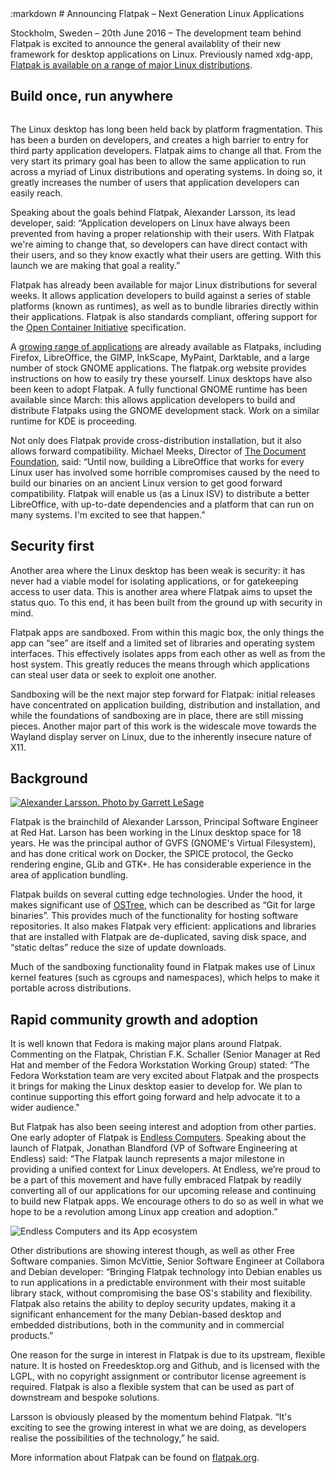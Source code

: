 <section class=""><div class="container"><div class="row"><div class="col-lg-10 col-lg-offset-1">
:markdown
  # Announcing Flatpak – Next Generation Linux Applications

  Stockholm, Sweden – 20th June 2016 – The development team behind Flatpak is excited to announce the general availablity of their new framework for desktop applications on Linux. Previously named xdg-app, [Flatpak is available on a range of major Linux distributions](http://flatpak.org/getting.html).

  ## Build once, run anywhere

  <img alt="" src="/img/logo2.svg" class="fright">
  
  The Linux desktop has long been held back by platform fragmentation. This has been a burden on developers, and creates a high barrier to entry for third party application developers. Flatpak aims to change all that. From the very start its primary goal has been to allow the same application to run across a myriad of Linux distributions and operating systems. In doing so, it greatly increases the number of users that application developers can easily reach.

  Speaking about the goals behind Flatpak, Alexander Larsson, its lead developer, said: “Application developers on Linux have always been prevented from having a proper relationship with their users. With Flatpak we're aiming to change that, so developers can have direct contact with their users, and so they know exactly what their users are getting. With this launch we are making that goal a reality.”

  Flatpak has already been available for major Linux distributions for several weeks. It allows application developers to build against a series of stable platforms (known as runtimes), as well as to bundle libraries directly within their applications. Flatpak is also standards compliant, offering support for the [Open Container Initiative](https://www.opencontainers.org/) specification.

  A [growing range of applications](http://flatpak.org/apps.html) are already available as Flatpaks, including Firefox, LibreOffice, the GIMP, InkScape, MyPaint, Darktable, and a large number of stock GNOME applications. The flatpak.org website provides instructions on how to easily try these yourself. Linux desktops have also been keen to adopt Flatpak. A fully functional GNOME runtime has been available since March: this allows application developers to build and distribute Flatpaks using the GNOME development stack. Work on a similar runtime for KDE is proceeding.

  Not only does Flatpak provide cross-distribution installation, but it also allows forward compatibility. Michael Meeks, Director of [The Document Foundation](https://www.documentfoundation.org/), said: “Until now, building a LibreOffice that works for every Linux user has involved some horrible compromises caused by the need to build our binaries on an ancient Linux version to get good forward compatibility. Flatpak will enable us (as a Linux ISV) to distribute a better LibreOffice, with up-to-date dependencies and a platform that can run on many systems. I'm excited to see that happen.”

  ## Security first

  Another area where the Linux desktop has been weak is security: it has never had a viable model for isolating applications, or for gatekeeping access to user data. This is another area where Flatpak aims to upset the status quo. To this end, it has been built from the ground up with security in mind.

  Flatpak apps are sandboxed. From within this magic box, the only things the app can “see” are itself and a limited set of libraries and operating system interfaces. This effectively isolates apps from each other as well as from the host system. This greatly reduces the means through which applications can steal user data or seek to exploit one another.

  Sandboxing will be the next major step forward for Flatpak: initial releases have concentrated on application building, distribution and installation, and while the foundations of sandboxing are in place, there are still missing pieces. Another major part of this work is the widescale move towards the Wayland display server on Linux, due to the inherently insecure nature of X11.

  ## Background
  
  [![Alexander Larsson. Photo by Garrett LeSage](/img/CC-BY-SA-4.0-Garrett-LeSage-sm.jpg "Alexander Larsson. Photo by Garrett LeSage")](/img/CC-BY-SA-4.0-Garrett-LeSage.jpg)

  Flatpak is the brainchild of Alexander Larsson, Principal Software Engineer at Red Hat. Larson has been working in the Linux desktop space for 18 years. He was the principal author of GVFS (GNOME's Virtual Filesystem), and has done critical work on Docker, the SPICE protocol, the Gecko rendering engine, GLib and GTK+. He has considerable experience in the area of application bundling.

  Flatpak builds on several cutting edge technologies. Under the hood, it makes significant use of [OSTree](https://ostree.readthedocs.org), which can be described as “Git for large binaries”. This provides much of the functionality for hosting software repositories. It also makes Flatpak very efficient: applications and libraries that are installed with Flatpak are de-duplicated, saving disk space, and “static deltas” reduce the size of update downloads.

  Much of the sandboxing functionality found in Flatpak makes use of Linux kernel features (such as cgroups and namespaces), which helps to make it portable across distributions.

  ## Rapid community growth and adoption

  It is well known that Fedora is making major plans around Flatpak. Commenting on the Flatpak, Christian F.K. Schaller (Senior Manager at Red Hat and member of the Fedora Workstation Working Group) stated: “The Fedora Workstation team are very excited about Flatpak and the prospects it brings for making the Linux desktop easier to develop for. We plan to continue supporting this effort going forward and help advocate it to a wider audience."

  But Flatpak has also been seeing interest and adoption from other parties. One early adopter of Flatpak is [Endless Computers](https://endlessm.com/). Speaking about the launch of Flatpak, Jonathan Blandford (VP of Software Engineering at Endless) said: “The Flatpak launch represents a major milestone in providing a unified context for Linux developers. At Endless, we’re proud to be a part of this movement and have fully embraced Flatpak by readily converting all of our applications for our upcoming release and continuing to build new Flatpak apps. We encourage others to do so as well in what we hope to be a revolution among Linux app creation and adoption.”

  ![Endless Computers and its App ecosystem](/img/endless-apps.png "Endless Computers and its App ecosystem")

  Other distributions are showing interest though, as well as other Free Software companies. Simon McVittie, Senior Software Engineer at Collabora and Debian developer: “Bringing Flatpak technology into Debian enables us to run applications in a predictable environment with their most suitable library stack, without compromising the base OS's stability and flexibility. Flatpak also retains the ability to deploy security updates, making it a significant enhancement for the many Debian-based desktop and embedded distributions, both in the community and in commercial products.”

  One reason for the surge in interest in Flatpak is due to its upstream, flexible nature. It is hosted on Freedesktop.org and Github, and is licensed with the LGPL, with no copyright assignment or contributor license agreement is required. Flatpak is also a flexible system that can be used as part of downstream and bespoke solutions.

  Larsson is obviously pleased by the momentum behind Flatpak. “It's exciting to see the growing interest in what we are doing, as developers realise the possibilities of the technology,” he said.

  More information about Flatpak can be found on [flatpak.org](http://flatpak.org/).

</div></div></div></section>


